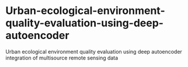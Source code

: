 # Urban-ecological-environment-quality-evaluation-using-deep-autoencoder
 Urban ecological environment quality evaluation using deep autoencoder integration of multisource remote sensing data

